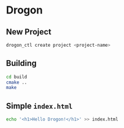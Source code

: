 # Drogon

## New Project

```bash
drogon_ctl create project <project-name>
```

## Building

```bash
cd build
cmake ..
make
```

## Simple `index.html`

```bash
echo '<h1>Hello Drogon!</h1>' >> index.html
```
